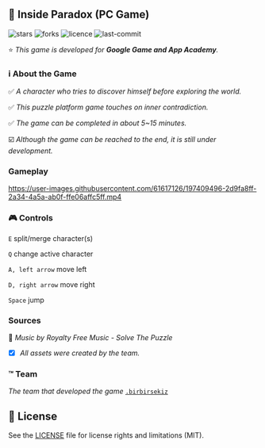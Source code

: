 ## :stars: Inside Paradox (PC Game)

![stars](https://img.shields.io/github/stars/birbirsekiz/inside-paradox)
![forks](https://img.shields.io/github/forks/birbirsekiz/inside-paradox)
![licence](https://img.shields.io/github/license/birbirsekiz/inside-paradox)
![last-commit](https://img.shields.io/github/last-commit/birbirsekiz/inside-paradox)

:star: _This game is developed for **Google Game and App Academy**._

### :information_source: About the Game

:white_check_mark: _A character who tries to discover himself before exploring the world._

:white_check_mark: _This puzzle platform game touches on inner contradiction._

:white_check_mark: _The game can be completed in about 5~15 minutes._

:ballot_box_with_check: _Although the game can be reached to the end, it is still under development._

### Gameplay
https://user-images.githubusercontent.com/61617126/197409496-2d9fa8ff-2a34-4a5a-ab0f-ffe06affc5ff.mp4

### :video_game: Controls
`E` split/merge character(s)

`Q` change active character

`A, left arrow` move left

`D, right arrow` move right

`Space` jump

### Sources
:musical_note: _Music by Royalty Free Music - Solve The Puzzle_

- [x] _All assets were created by the team._

### :tm: Team
_The team that developed the game_ [`.birbirsekiz`](https://github.com/birbirsekiz)

## :page_with_curl: License
See the [LICENSE](LICENSE.md) file for license rights and limitations (MIT).

